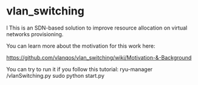 vlan_switching
==============
l
This is an SDN-based solution to improve resource allocation on virtual networks provisioning.

You can learn more about the motivation for this work here:

https://github.com/vlanqos/vlan_switching/wiki/Motivation-&-Background

You can try to run it if you follow this tutorial:
ryu-manager /vlanSwitching.py
sudo python start.py
